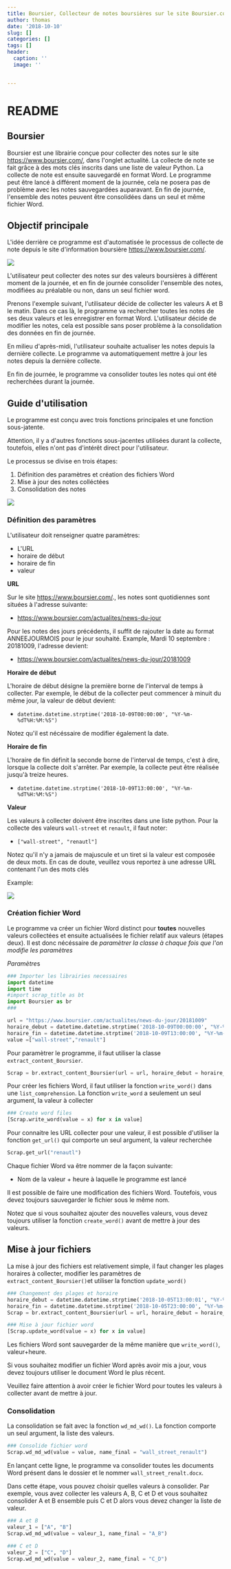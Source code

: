 ```yaml
---
title: Boursier, Collecteur de notes boursières sur le site Boursier.com
author: thomas
date: '2018-10-10'
slug: []
categories: []
tags: []
header:
  caption: ''
  image: ''


---
```




# README

## Boursier

Boursier est une librairie conçue pour collecter des notes sur le site https://www.boursier.com/, dans l'onglet actualité. La collecte de note se fait grâce à des mots clés inscrits dans une liste de valeur Python. La collecte de note est ensuite sauvegardé en format Word. Le programme peut être lancé à différent moment de la journée, cela ne posera pas de problème avec les notes sauvegardées auparavant. En fin de journée, l'ensemble des notes peuvent être consolidées dans un seul et même fichier Word.

## Objectif principale

L'idée derrière ce programme est d'automatisée le processus de collecte de note depuis le site d'information boursière https://www.boursier.com/.

![](https://github.com/thomaspernet/scrap_boursier/raw/master/image/1.jpeg)



L'utilisateur peut collecter des notes sur des valeurs boursières à différent moment de la journée, et en fin de journée consolider l'ensemble des notes, modifiées au préalable ou non, dans un seul fichier word. 

Prenons l'exemple suivant, l'utilisateur décide de collecter les valeurs A et B le matin. Dans ce cas là, le programme va rechercher toutes les notes de ses deux valeurs et les enregistrer en format Word. L'utilisateur décide de modifier les notes, cela est possible sans poser problème à la consolidation des données en fin de journée. 

En milieu d'après-midi, l'utilisateur souhaite actualiser les notes depuis la dernière collecte. Le programme va automatiquement mettre à jour les notes depuis la dernière collecte. 

En fin de journée, le programme va consolider toutes les notes qui ont été recherchées durant la journée. 

## Guide d'utilisation

Le programme est conçu avec trois fonctions principales et une fonction sous-jatente. 

Attention, il y a d'autres fonctions sous-jacentes utilisées durant la collecte, toutefois, elles n'ont pas d'intérêt direct pour l'utilisateur. 

Le processus se divise en trois étapes:

1. Définition des paramètres et création des fichiers Word
2. Mise à jour des notes colléctées
3. Consolidation des notes

![](https://github.com/thomaspernet/scrap_boursier/raw/master/image/2.png)

### Définition des paramètres

L'utilisateur doit renseigner quatre paramètres:

- L'URL
- horaire de début
- horaire de fin
- valeur

**URL**

Sur le site https://www.boursier.com/., les notes sont quotidiennes sont situées à l'adresse suivante:

- https://www.boursier.com/actualites/news-du-jour

Pour les notes des jours précédents, il suffit de rajouter la date au format ANNEEJOURMOIS pour le jour souhaité. Example, Mardi 10 septembre : 20181009, l'adresse devient:

- https://www.boursier.com/actualites/news-du-jour/20181009

**Horaire de début**

L'horaire de début désigne la première borne de l'interval de temps à collecter. Par exemple, le début de la collecter peut commencer à minuit du même jour, la valeur de début devient:

- `datetime.datetime.strptime('2018-10-09T00:00:00', "%Y-%m-%dT%H:%M:%S")`

Notez qu'il est nécéssaire de modifier également la date. 

**Horaire de fin**

L'horaire de fin définit la seconde borne de l'interval de temps, c'est à dire, lorsque la collecte doit s'arrêter. Par exemple, la collecte peut être réalisée jusqu'à treize heures.

- `datetime.datetime.strptime('2018-10-09T13:00:00', "%Y-%m-%dT%H:%M:%S")`

**Valeur**

Les valeurs à collecter doivent être inscrites dans une liste python. Pour la collecte des valeurs  `wall-street` et `renault`, il faut noter:

- `["wall-street", "renautl"]`

Notez qu'il n'y a jamais de majuscule et un tiret si la valeur est composée de deux mots. En cas de doute, veuillez vous reportez à une adresse URL contenant l'un des mots clés

Example:

![](https://github.com/thomaspernet/scrap_boursier/raw/master/image/3.png)

### Création fichier Word

Le programme va créer un fichier Word distinct pour **toutes** nouvelles valeurs collectées et ensuite actualisées le fichier relatif aux valeurs (étapes deux). Il est donc nécéssaire de *paramètrer la classe à chaque fois que l'on modifie les paramètres*

*Paramètre*s

```python
### Importer les librairies necessaires
import datetime
import time
#import scrap_title as bt
import Boursier as br
###

url = "https://www.boursier.com/actualites/news-du-jour/20181009"
horaire_debut = datetime.datetime.strptime('2018-10-09T00:00:00', "%Y-%m-%dT%H:%M:%S")
horaire_fin = datetime.datetime.strptime('2018-10-09T13:00:00', "%Y-%m-%dT%H:%M:%S")
value =["wall-street","renault"]
```

Pour paramètrer le programme, il faut utiliser la classe `extract_content_Boursier`. 

```python
Scrap = br.extract_content_Boursier(url = url, horaire_debut = horaire_debut, horaire_fin = horaire_fin)

```

Pour créer les fichiers Word, il faut utiliser la fonction `write_word()` dans une `list_comprehension`. La fonction `write_word` a seulement un seul argument, la valeur à collecter

```python
### Create word files
[Scrap.write_word(value = x) for x in value]
```

Pour connaitre les URL collecter pour une valeur, il est possible d'utiliser la fonction `get_url()` qui comporte un seul argument, la valeur recherchée

```python
Scrap.get_url("renautl")
```

Chaque fichier Word va être nommer de la façon suivante:

- Nom de la valeur +  heure à laquelle le programme est lancé

Il est possible de faire une modification des fichiers Word. Toutefois, vous devez toujours sauvegarder le fichier sous le même nom.

Notez que si vous souhaitez ajouter des nouvelles valeurs, vous devez toujours utiliser la fonction `create_word()` avant de mettre à jour des valeurs. 

## Mise à jour fichiers

La mise à jour des fichiers est relativement simple, il faut changer les plages horaires à  collecter, modifier les paramètres de `extract_content_Boursier()`et utiliser la fonction `update_word()`

```python
### Changement des plages et horaire
horaire_debut = datetime.datetime.strptime('2018-10-05T13:00:01', "%Y-%m-%dT%H:%M:%S")
horaire_fin = datetime.datetime.strptime('2018-10-05T23:00:00', "%Y-%m-%dT%H:%M:%S")
Scrap = br.extract_content_Boursier(url = url, horaire_debut = horaire_debut, horaire_fin = horaire_fin)

### Mise à jour fichier word
[Scrap.update_word(value = x) for x in value]
```

Les fichiers Word sont sauvegarder de la même manière que `write_word()`, valeur+heure. 

Si vous souhaitez modifier un fichier Word après avoir mis a jour, vous devez toujours utiliser le document Word le plus récent. 

Veuillez faire attention à avoir créer le fichier Word pour toutes les valeurs à collecter avant de mettre à jour. 

### Consolidation

La consolidation se fait avec la fonction `wd_md_wd()`. La fonction comporte un seul argument, la liste des valeurs. 

```python
### Consolide fichier word
Scrap.wd_md_wd(value = value, name_final = "wall_street_renault")
```

En lançant cette ligne, le programme va consolider toutes les documents Word présent dans le dossier et le nommer `wall_street_renalt.docx`.

Dans cette étape, vous pouvez choisir quelles valeurs à  consolider. Par exemple, vous avez collecter les valeurs A, B, C et D et vous souhaitez consolider A et B ensemble puis C et D alors vous devez changer la liste de valeur. 

```python
### A et B
valeur_1 = ["A", "B"]
Scrap.wd_md_wd(value = valeur_1, name_final = "A_B")

### C et D
valeur_2 = ["C", "D"]
Scrap.wd_md_wd(value = valeur_2, name_final = "C_D")
```

